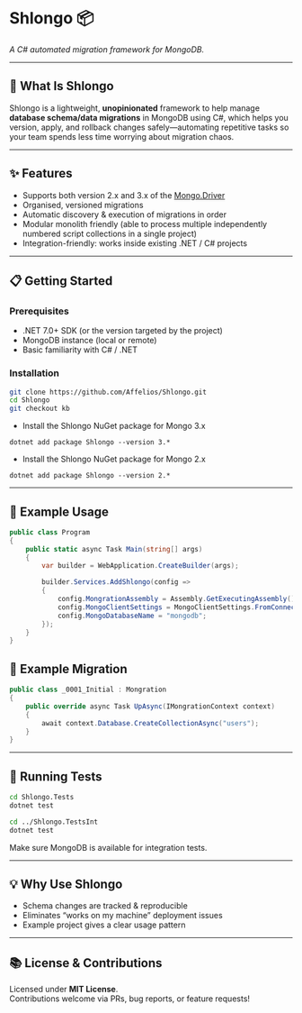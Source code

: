 # Shlongo 📦
*A C# automated migration framework for MongoDB.*

---

## 🚀 What Is Shlongo
Shlongo is a lightweight, **unopinionated** framework to help manage **database schema/data migrations** in MongoDB using C#, which helps you version, apply, and rollback changes safely—automating repetitive tasks so your team spends less time worrying about migration chaos.

---

## ✨ Features
- Supports both version 2.x and 3.x of the [Mongo.Driver](https://www.nuget.org/packages/mongodb.driver)
- Organised, versioned migrations  
- Automatic discovery & execution of migrations in order  
- Modular monolith friendly (able to process multiple independently numbered script collections in a single project)
- Integration-friendly: works inside existing .NET / C# projects  

---

## 📋 Getting Started

### Prerequisites
- .NET 7.0+ SDK (or the version targeted by the project)  
- MongoDB instance (local or remote)  
- Basic familiarity with C# / .NET  

### Installation
```bash
git clone https://github.com/Affelios/Shlongo.git
cd Shlongo
git checkout kb
```

- Install the Shlongo NuGet package for Mongo 3.x
```
dotnet add package Shlongo --version 3.*
```
- Install the Shlongo NuGet package for Mongo 2.x
```
dotnet add package Shlongo --version 2.*
```

---

## 🔌 Example Usage
```csharp
public class Program
{
    public static async Task Main(string[] args)
    {
        var builder = WebApplication.CreateBuilder(args);

        builder.Services.AddShlongo(config =>
        {
            config.MongrationAssembly = Assembly.GetExecutingAssembly();
            config.MongoClientSettings = MongoClientSettings.FromConnectionString(builder.Configuration.GetConnectionString("mongo"));
            config.MongoDatabaseName = "mongodb";
        });
    }
}
```

## 🔌 Example Migration
```csharp
public class _0001_Initial : Mongration
{
    public override async Task UpAsync(IMongrationContext context)
    {
        await context.Database.CreateCollectionAsync("users");
    }
}
```

---

## 🧪 Running Tests
```bash
cd Shlongo.Tests
dotnet test

cd ../Shlongo.TestsInt
dotnet test
```
Make sure MongoDB is available for integration tests.

---

## 💡 Why Use Shlongo
- Schema changes are tracked & reproducible  
- Eliminates “works on my machine” deployment issues  
- Example project gives a clear usage pattern  

---

## 📚 License & Contributions
Licensed under **MIT License**.  
Contributions welcome via PRs, bug reports, or feature requests!  
